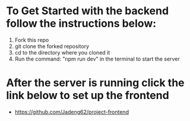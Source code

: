 # To Get Started with the backend follow the instructions below: 

1. Fork this repo
2. git clone the forked repository
3. cd to the directory where you cloned it
4. Run the command: "npm run dev" in the terminal to start the server

# After the server is running click the link below to set up the frontend 

- https://github.com/Jadeng62/project-frontend